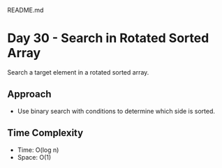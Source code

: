 README.md
# Day 30 - Search in Rotated Sorted Array

Search a target element in a rotated sorted array.

## Approach
- Use binary search with conditions to determine which side is sorted.

## Time Complexity
- Time: O(log n)
- Space: O(1)
